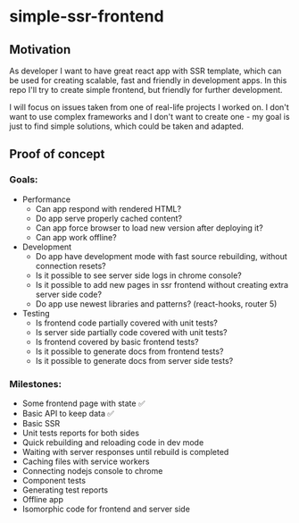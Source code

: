 # simple-ssr-frontend

## Motivation

As developer I want to have great react app with SSR template, which can be used for creating scalable, fast and friendly in development apps.
In this repo I'll try to create simple frontend, but friendly for further development.

I will focus on issues taken from one of real-life projects I worked on. I don't want to use complex frameworks and I don't want to create one - my goal is just to find simple solutions, which could be taken and adapted. 

## Proof of concept

### Goals:
* Performance
	* Can app respond with rendered HTML?
	* Do app serve properly cached content?
	* Can app force browser to load new version after deploying it?
	* Can app work offline?
* Development
	* Do app have development mode with fast source rebuilding, without connection resets?
	* Is it possible to see server side logs in chrome console?
	* Is it possible to add new pages in ssr frontend without creating extra server side code?
	* Do app use newest libraries and patterns? (react-hooks, router 5)
* Testing
	* Is frontend code partially covered with unit tests?
	* Is server side partially code covered with unit tests?
	* Is frontend covered by basic frontend tests?
	* Is it possible to generate docs from frontend tests?
	* Is it possible to generate docs from server side tests?
	
	
### Milestones:
* Some frontend page with state :white_check_mark:
* Basic API to keep data :white_check_mark:
* Basic SSR
* Unit tests reports for both sides
* Quick rebuilding and reloading code in dev mode
* Waiting with server responses until rebuild is completed
* Caching files with service workers
* Connecting nodejs console to chrome
* Component tests
* Generating test reports
* Offline app
* Isomorphic code for frontend and server side
